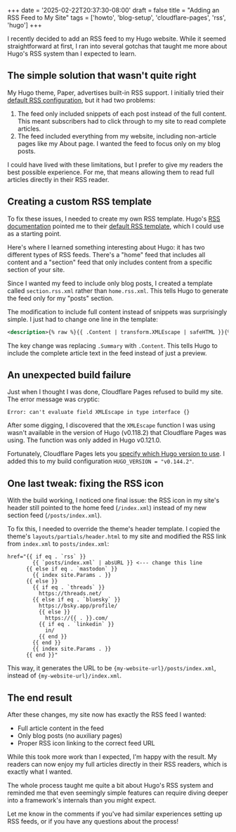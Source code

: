 +++
date = '2025-02-22T20:37:30-08:00'
draft = false
title = "Adding an RSS Feed to My Site"
tags = ['howto', 'blog-setup', 'cloudflare-pages', 'rss', 'hugo']
+++

I recently decided to add an RSS feed to my Hugo website. While it seemed straightforward at first, I ran into several gotchas that taught me more about Hugo's RSS system than I expected to learn.

## The simple solution that wasn't quite right

My Hugo theme, Paper, advertises built-in RSS support. I initially tried their [default RSS configuration](https://github.com/nanxiaobei/hugo-paper?tab=readme-ov-file#options), but it had two problems:

1. The feed only included snippets of each post instead of the full content. This meant subscribers had to click through to my site to read complete articles.
2. The feed included everything from my website, including non-article pages like my About page. I wanted the feed to focus only on my blog posts.

I could have lived with these limitations, but I prefer to give my readers the best possible experience. For me, that means allowing them to read full articles directly in their RSS reader.

## Creating a custom RSS template

To fix these issues, I needed to create my own RSS template. Hugo's [RSS documentation](https://gohugo.io/templates/rss/) pointed me to their [default RSS template](https://github.com/gohugoio/hugo/blob/master/tpl/tplimpl/embedded/templates/_default/rss.xml), which I could use as a starting point.

Here's where I learned something interesting about Hugo: it has two different types of RSS feeds. There's a "home" feed that includes all content and a "section" feed that only includes content from a specific section of your site.

Since I wanted my feed to include only blog posts, I created a template called `section.rss.xml` rather than `home.rss.xml`. This tells Hugo to generate the feed only for my "posts" section.

The modification to include full content instead of snippets was surprisingly simple. I just had to change one line in the template:

````xml
<description>{% raw %}{{ .Content | transform.XMLEscape | safeHTML }}{% endraw %}</description>
````

The key change was replacing `.Summary` with `.Content`. This tells Hugo to include the complete article text in the feed instead of just a preview.

## An unexpected build failure

Just when I thought I was done, Cloudflare Pages refused to build my site. The error message was cryptic:

```
Error: can't evaluate field XMLEscape in type interface {}
```

After some digging, I discovered that the `XMLEscape` function I was using wasn't available in the version of Hugo (v0.118.2) that Cloudflare Pages was using. The function was only added in Hugo v0.121.0.

Fortunately, Cloudflare Pages lets you [specify which Hugo version to use](https://developers.cloudflare.com/pages/framework-guides/deploy-a-hugo-site/#use-a-specific-or-newer-hugo-version). I added this to my build configuration `HUGO_VERSION = "v0.144.2"`.

## One last tweak: fixing the RSS icon

With the build working, I noticed one final issue: the RSS icon in my site's header still pointed to the home feed (`/index.xml`) instead of my new section feed (`/posts/index.xml`).

To fix this, I needed to override the theme's header template. I copied the theme's `layouts/partials/header.html` to my site and modified the RSS link from `index.xml` to `posts/index.xml`:

```
href="{{ if eq . `rss` }}
        {{ `posts/index.xml` | absURL }} <--- change this line
      {{ else if eq . `mastodon` }}
        {{ index site.Params . }}
      {{ else }}
        {{ if eq . `threads` }}
          https://threads.net/
        {{ else if eq . `bluesky` }}
          https://bsky.app/profile/
          {{ else }}
            https://{{ . }}.com/
          {{ if eq . `linkedin` }}
            in/
          {{ end }}
        {{ end }}
        {{ index site.Params . }}
      {{ end }}"
```

This way, it generates the URL to be `{my-website-url}/posts/index.xml`, instead of `{my-website-url}/index.xml`. 

## The end result

After these changes, my site now has exactly the RSS feed I wanted:

- Full article content in the feed
- Only blog posts (no auxiliary pages)
- Proper RSS icon linking to the correct feed URL

While this took more work than I expected, I'm happy with the result. My readers can now enjoy my full articles directly in their RSS readers, which is exactly what I wanted.

The whole process taught me quite a bit about Hugo's RSS system and reminded me that even seemingly simple features can require diving deeper into a framework's internals than you might expect.

Let me know in the comments if you've had similar experiences setting up RSS feeds, or if you have any questions about the process!